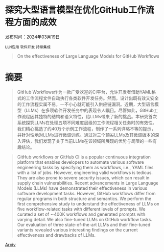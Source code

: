 # 探究大型语言模型在优化GitHub工作流程方面的成效

发布时间：2024年03月19日

`LLM应用` `软件开发` `持续集成`

> On the effectiveness of Large Language Models for GitHub Workflows

# 摘要

> GitHub Workflows作为一款广受欢迎的CI平台，允许开发者借助YAML格式的工作流程文件自动执行各类软件开发任务。然而，设计出既有效又安全的工作流程实属不易，一不小心就可能引入供应链漏洞。近期，大型语言模型（LLMs）在多项软件开发任务中的表现令人瞩目。尽管如此，GitHub工作流程因其独特的结构和语义特性，给LLMs带来了新的挑战。本研究首次系统探究LLMs在处理五项不同难度层级的工作流程相关任务时的有效性。我们精心挑选了约40万个示例工作流程，制作了一系列详略不等的提示，并针对性地对LLMs进行微调训练。通过对三个顶尖LLMs及其微调版本的深入评估，我们发现了关于当前LLMs在该领域所展现的优势与局限的一些有趣结论。

> GitHub workflows or GitHub CI is a popular continuous integration platform that enables developers to automate various software engineering tasks by specifying them as workflows, i.e., YAML files with a list of jobs. However, engineering valid workflows is tedious. They are also prone to severe security issues, which can result in supply chain vulnerabilities. Recent advancements in Large Language Models (LLMs) have demonstrated their effectiveness in various software development tasks. However, GitHub workflows differ from regular programs in both structure and semantics. We perform the first comprehensive study to understand the effectiveness of LLMs on five workflow-related tasks with different levels of prompts. We curated a set of $\sim$400K workflows and generated prompts with varying detail. We also fine-tuned LLMs on GitHub workflow tasks. Our evaluation of three state-of-the-art LLMs and their fine-tuned variants revealed various interesting findings on the current effectiveness and drawbacks of LLMs.

[Arxiv](https://arxiv.org/abs/2403.12446)